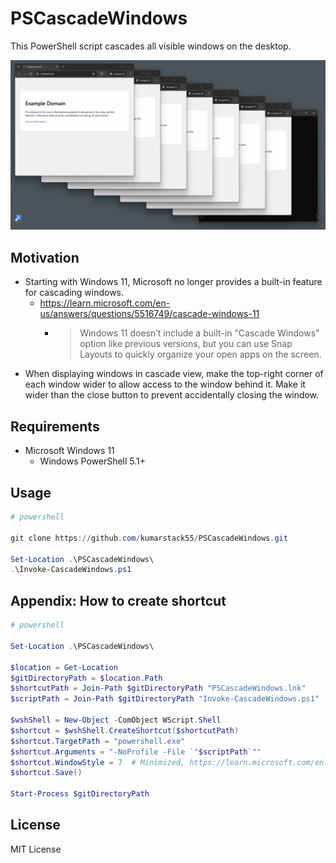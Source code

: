 # PSCascadeWindows

This PowerShell script cascades all visible windows on the desktop.

![screenshot](./images/screenshot.png)

## Motivation

- Starting with Windows 11, Microsoft no longer provides a built-in feature for cascading windows.
  - <https://learn.microsoft.com/en-us/answers/questions/5516749/cascade-windows-11>
      - > Windows 11 doesn’t include a built-in "Cascade Windows" option like previous versions, but you can use Snap Layouts to quickly organize your open apps on the screen.
- When displaying windows in cascade view, make the top-right corner of each window wider to allow access to the window behind it. Make it wider than the close button to prevent accidentally closing the window.

## Requirements

- Microsoft Windows 11
  - Windows PowerShell 5.1+

## Usage

```powershell
# powershell

git clone https://github.com/kumarstack55/PSCascadeWindows.git

Set-Location .\PSCascadeWindows\
.\Invoke-CascadeWindows.ps1
```

## Appendix: How to create shortcut

```powershell
# powershell

Set-Location .\PSCascadeWindows\

$location = Get-Location
$gitDirectoryPath = $location.Path
$shortcutPath = Join-Path $gitDirectoryPath "PSCascadeWindows.lnk"
$scriptPath = Join-Path $gitDirectoryPath "Invoke-CascadeWindows.ps1"

$wshShell = New-Object -ComObject WScript.Shell
$shortcut = $wshShell.CreateShortcut($shortcutPath)
$shortcut.TargetPath = "powershell.exe"
$shortcut.Arguments = "-NoProfile -File `"$scriptPath`""
$shortcut.WindowStyle = 7  # Minimized, https://learn.microsoft.com/en-us/troubleshoot/windows-client/admin-development/create-desktop-shortcut-with-wsh
$shortcut.Save()

Start-Process $gitDirectoryPath
```

## License

MIT License
